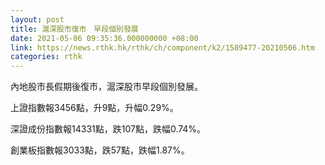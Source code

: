 ```yaml
---
layout: post
title: 滬深股市復市　早段個別發展
date: 2021-05-06 09:35:36.000000000 +08:00
link: https://news.rthk.hk/rthk/ch/component/k2/1589477-20210506.htm
categories: rthk
---
```


內地股市長假期後復市，滬深股市早段個別發展。

上證指數報3456點，升9點，升幅0.29%。

深證成份指數報14331點，跌107點，跌幅0.74%。

創業板指數報3033點，跌57點，跌幅1.87%。
